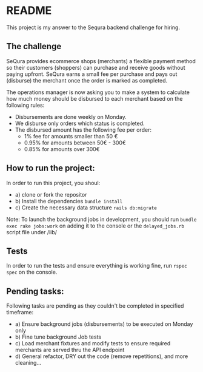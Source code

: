 # README
This project is my answer to the Sequra backend challenge for hiring.

## The challenge
SeQura provides ecommerce shops (merchants) a flexible payment method so their customers (shoppers) can purchase and receive goods without paying upfront. SeQura earns a small fee per purchase and pays out (disburse) the merchant once the order is marked as completed.

The operations manager is now asking you to make a system to calculate how much money should be disbursed to each merchant based on the following rules:

* Disbursements are done weekly on Monday.
* We disburse only orders which status is completed.
* The disbursed amount has the following fee per order:
  * 1% fee for amounts smaller than 50 €
  * 0.95% for amounts between 50€ - 300€
  * 0.85% for amounts over 300€

## How to run the project:
In order to run this project, you shoul:
* a) clone or fork the repositor
* b) Install the dependencies `bundle install`
* c) Create the necessary data structure `rails db:migrate`

Note: To launch the background jobs in development, you should run `bundle exec rake jobs:work` on adding it to the console or the `delayed_jobs.rb` script file under /lib/

## Tests
In order to run the tests and ensure everything is working fine, run `rspec spec` on the console.

## Pending tasks:
Following tasks are pending as they couldn't be completed in specified timeframe:
* a) Ensure background jobs (disbursements) to be executed on Monday only
* b) Fine tune background Job tests
* c) Load merchant fixtures and modify tests to ensure required merchants are served thru the API endpoint
* d) General refactor, DRY out the code (remove repetitions), and more cleaning... 

